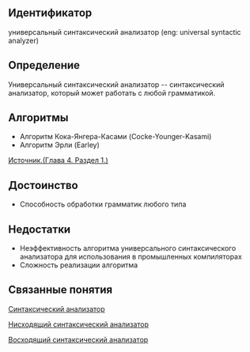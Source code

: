 ## Идентификатор
универсальный синтаксический анализатор (eng: universal syntactic analyzer)


## Определение
Универсальный синтаксический анализатор -- синтаксический анализатор, который может работать с любой грамматикой.


## Алгоритмы
- Алгоритм Кока-Янгера-Касами (Cocke-Younger-Kasami) 
- Алгоритм Эрли (Earley)

[Источник.(Глава 4. Раздел 1.)](../bibliography/Aho-Compilers-book.md)


## Достоинство
- Способность обработки грамматик любого типа


## Недостатки
- Неэффективность алгоритма универсального синтаксического анализатора для использования в промышленных компиляторах
- Сложность реализации алгоритма


## Связанные понятия
[Cинтаксический анализатор](syntactic_analyzer.md)

[Нисходящий синтаксический анализатор](top_down_syntactic_analyzer.md)

[Восходящий синтаксический анализатор](bottom_up_syntactic_analyzer.md)
